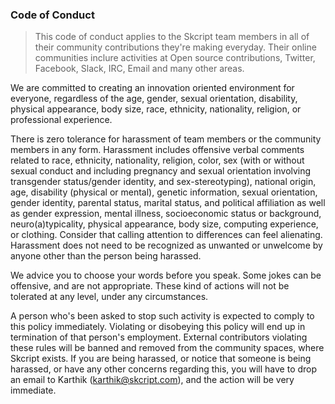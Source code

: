 ### Code of Conduct

> This code of conduct applies to the Skcript team members in all of their community contributions they're making everyday. Their online communities inclure activities at Open source contributions, Twitter, Facebook, Slack, IRC, Email and many other areas.

We are committed to creating an innovation oriented environment for everyone, regardless of the age, gender, sexual orientation, disability, physical appearance, body size, race, ethnicity, nationality, religion, or professional experience. 

There is zero tolerance for harassment of team members or the community members in any form. Harassment includes offensive verbal comments related to race, ethnicity, nationality, religion, color, sex (with or without sexual conduct and including pregnancy and sexual orientation involving transgender status/gender identity, and sex-stereotyping), national origin, age, disability (physical or mental), genetic information, sexual orientation, gender identity, parental status, marital status, and political affiliation as well as gender expression, mental illness, socioeconomic status or background, neuro(a)typicality, physical appearance, body size, computing experience, or clothing. Consider that calling attention to differences can feel alienating. Harassment does not need to be recognized as unwanted or unwelcome by anyone other than the person being harassed.

We advice you to choose your words before you speak. Some jokes can be offensive, and are not appropriate. These kind of actions will not be tolerated at any level, under any circumstances.

A person who's been asked to stop such activity is expected to comply to this policy immediately. Violating or disobeying this policy will end up in termination of that person's employment. External contributors violating these rules will be banned and removed from the community spaces, where Skcript exists. If you are being harassed, or notice that someone is being harassed, or have any other concerns regarding this, you will have to drop an email to Karthik (karthik@skcript.com), and the action will be very immediate.